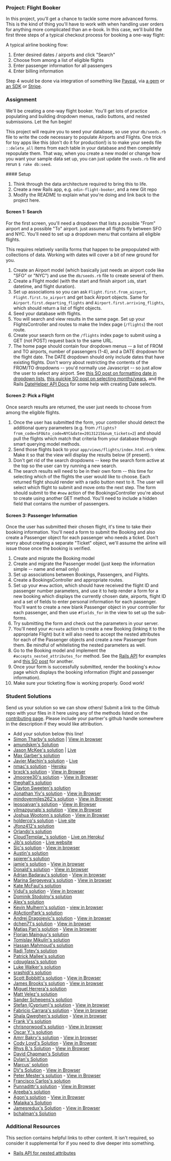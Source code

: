 ### Project: Flight Booker

In this project, you'll get a chance to tackle some more advanced forms.  This is the kind of thing you'll have to work with when handling user orders for anything more complicated than an e-book.  In this case, we'll build the first three steps of a typical checkout process for booking a one-way flight:

A typical airline booking flow:

1. Enter desired dates / airports and click "Search"
2. Choose from among a list of eligible flights
3. Enter passenger information for all passengers
4. Enter billing information

Step 4 would be done via integration of something like [Paypal](http://coding.smashingmagazine.com/2011/09/05/getting-started-with-the-paypal-api/), via [a gem](https://github.com/nov/paypal-express) or [an SDK](http://www.tommyblue.it/2013/07/03/paypal-express-checkout-with-ruby-on-rails-and-paypal-sdk-merchant) or [Stripe](https://stripe.com/docs/checkout/guides/rails).

### Assignment

We'll be creating a one-way flight booker.  You'll get lots of practice populating and building dropdown menus, radio buttons, and nested submissions.  Let the fun begin!

This project will require you to seed your database, so use your `db/seeds.rb` file to write the code necessary to populate Airports and Flights.  One trick for toy apps like this (don't do it for production!) is to make your seeds file `::delete_all` items from each table in your database and then completely repopulate them.  That way, when you create a new model or change how you want your sample data set up, you can just update the `seeds.rb` file and rerun `$ rake db:seed`.

<div class="lesson-content__panel" markdown="1">
#### Setup

1. Think through the data architecture required to bring this to life.
2. Create a new Rails app, e.g. `odin-flight-booker`, and a new Git repo
3. Modify the README to explain what you're doing and link back to the project here.

#### Screen 1: Search

For the first screen, you'll need a dropdown that lists a possible "From" airport and a possible "To" airport. just assume all flights fly between SFO and NYC.  You'll need to set up a dropdown menu that contains all eligible flights.

This requires relatively vanilla forms that happen to be prepopulated with collections of data.  Working with dates will cover a bit of new ground for you.

1. Create an Airport model (which basically just needs an airport code like "SFO" or "NYC") and use the `db/seeds.rb` file to create several of them.
2. Create a Flight model (with the start and finish airport `id`s, start datetime, and flight duration).
3. Set up associations so you can ask `Flight.first.from_airport`, `Flight.first.to_airport` and get back Airport objects.  Same for `Airport.first.departing_flights` and `Airport.first.arriving_flights`, which should return a list of flight objects.
4. Seed your database with flights.
5. You will search and view results in the same page.  Set up your FlightsController and routes to make the Index page (`/flights`) the root route.
6. Create your search form on the `/flights` index page to submit using a GET (not POST) request back to the same URL.
7. The home page should contain four dropdown menus -- a list of FROM and TO airports, number of passengers (1-4), and a DATE dropdown for the flight date.  The DATE dropdown should only include dates that have existing flights.  Don't worry about restricting the contents of the FROM/TO dropdowns -- you'd normally use Javascript -- so just allow the user to select any airport.  See [this SO post on formatting date in dropdown lists](http://stackoverflow.com/questions/15720940/rails-format-date-in-drop-down-list-in-view), [this quickie SO post on selecting months/years](http://stackoverflow.com/questions/13001904/rails-drop-down-select-month-year), and the Rails [DateHelper API Docs](http://api.rubyonrails.org/classes/ActionView/Helpers/DateHelper.html) for some help with creating Date selects.

#### Screen 2: Pick a Flight

Once search results are returned, the user just needs to choose from among the eligible flights.

1. Once the user has submitted the form, your controller should detect the additional query parameters (e.g. from `/flights?from_code=SFO&to_code=NYC&date=20131215&num_tickets=2`) and should pull the flights which match that criteria from your database through smart querying model methods.
2. Send those flights back to your `app/views/flights/index.html.erb` view.  Make it so that the view will display the results below (if present).
3. Don't get rid of the search dropdowns -- keep the search form active at the top so the user can try running a new search.
4. The search results will need to be in their own form -- this time for selecting which of the flights the user would like to choose.  Each returned flight should render with a radio button next to it.  The user will select which flight to submit and move onto the next step.  The form should submit to the `#new` action of the BookingsController you're about to create using another GET method.  You'll need to include a hidden field that contains the number of passengers.

#### Screen 3: Passenger Information

Once the user has submitted their chosen flight, it's time to take their booking information.  You'll need a form to submit the Booking and also create a Passenger object for each passenger who needs a ticket.  Don't worry about creating a separate "Ticket" object, we'll assume the airline will issue those once the booking is verified.

1. Create and migrate the Booking model
2. Create and migrate the Passenger model (just keep the information simple -- name and email only)
3. Set up associations between Bookings, Passengers, and Flights.
4. Create a BookingsController and appropriate routes.
5. Set up your `#new` action, which should have received the flight ID and passenger number parameters, and use it to help render a form for a new booking which displays the currently chosen date, airports, flight ID and a set of fields to enter personal information for each passenger.  You'll want to create a new blank Passenger object in your controller for each passenger, and then use `#fields_for` in the view to set up the sub-forms.
6. Try submitting the form and check out the parameters in your server.
7. You'll need your `#create` action to create a new Booking (linking it to the appropriate Flight) but it will also need to accept the nested attributes for each of the Passenger objects and create a new Passenger from them.  Be mindful of whitelisting the nested parameters as well.
8. Go to the Booking model and implement the `#accepts_nested_attributes_for` method.  See the [Rails API](http://api.rubyonrails.org/classes/ActiveRecord/NestedAttributes/ClassMethods.html) for examples and [this SO post](http://stackoverflow.com/questions/18540679/rails-4-accepts-nested-attributes-for-and-mass-assignment) for another.
9. Once your form is successfully submitted, render the booking's `#show` page which displays the booking information (flight and passenger information).
10. Make sure your ticketing flow is working properly.  Good work!

</div>

### Student Solutions
Send us your solution so we can show others! Submit a link to the Github repo with your files in it here using any of the methods listed on the [contributing page](http://github.com/TheOdinProject/curriculum/blob/master/contributing.md).  Please include your partner's github handle somewhere in the description if they would like attribution.

* Add your solution below this line!
* [Simon Tharby's solution](https://github.com/jinjagit/flight-booker) | [View in browser](https://aqueous-citadel-60266.herokuapp.com)
* [amundskm's Solution](https://github.com/amundskm/odin-flight-booker)
* [Jason McKee's solution](https://github.com/jttmckee/odin-flight-booker) | [Live](https://safe-peak-87499.herokuapp.com)
* [Max Garber's solution](https://github.com/bubblebooy/odin-flight-booker)
* [Javier Machin's solution](https://github.com/Javier-Machin/flight-booker) - [Live](https://easy-flight.herokuapp.com/)
* [nmac's solution](https://github.com/nmacawile/fly-me-there) - [Heroku](http://protected-castle-72511.herokuapp.com)
* [brxck's solution](https://github.com/brxck/flight-booker) - [View in Browser](https://nameless-sierra-62923.herokuapp.com/)
* [Jmooree30's solution](https://github.com/jmooree30/flight-booker.git) - [View in Browser](https://powerful-wildwood-98145.herokuapp.com/)
* [theghall's solution](https://github.com/theghall/odin-flight-booker.git)
* [Clayton Sweeten's solution](https://github.com/cjsweeten101/odin-flight-booker)
* [Jonathan Yiv's solution](https://github.com/JonathanYiv/flight-booker) - [View in Browser](https://fast-gorge-36383.herokuapp.com)
* [mindovermiles262's solution](https://github.com/mindovermiles262/flight-booker) - [View in Browser](https://flight-booker-ad.herokuapp.com/)
* [leosoaivan's solution](https://github.com/leosoaivan/TOP_ror_flight_tracker) - [View in Browser](https://immense-lowlands-59487.herokuapp.com/)
* [yilmazgunalp`s solution](https://github.com/yilmazgunalp/flight_booker) - [View in Browser](https://sheltered-lowlands-87484.herokuapp.com/)
* [Joshua Wootonn`s solution](https://github.com/jose56wonton/flight-booker) - [View in Browser](https://flight-booker-jw.herokuapp.com/)
* [holdercp's solution](https://github.com/holdercp/odin-flight-booker) - [Live site](https://flight-booker-odin.herokuapp.com/)
* [Jfonz412's solution](https://github.com/jfonz412/flight-booker)
* [Orlando's solution](https://github.com/orlandodan14/Ruby-on-Rails/tree/master/Flight_booker)
* [CloudTemplar_'s solution](https://github.com/cloudtemplar/flight-booker) - [Live on Heroku!](https://protected-escarpment-37952.herokuapp.com/)
* [Jib's solution](https://github.com/NuclearMachine/odin_rails/tree/master/odin-flight-booker) - [Live website](https://sleepy-oasis-66283.herokuapp.com)
* [Sic's solution](https://github.com/sic-f/flight-booker) - [View in browser](http://flyt-booker.herokuapp.com)
* [Austin's solution](https://github.com/CouchofTomato/flight-booker)
* [spierer's solution](https://github.com/spierer/odin-advanced-forms)
* [jamie's solution](https://github.com/Jberczel/Flight_Booker) - [View in browser](http://flight-booker.herokuapp.com)
* [Donald's solution](https://github.com/donaldali/odin-flight-booker) - [View in browser](http://dna-flight-booker.herokuapp.com/)
* [Adrian Badarau's solution](https://github.com/adrianbadarau/flight-booking-app) - [View in browser](http://flight-booking-app.herokuapp.com/)
* [Marina Sergeyeva's solution](https://github.com/imousterian/FlightBooker) - [View in browser](https://one-way-ticket.herokuapp.com/)
* [Kate McFaul's solution](https://github.com/craftykate/odin-project/tree/master/Chapter_04-Advanced_Rails/flight-booker)
* [Vidul's solution](https://github.com/viparthasarathy/odin-flight-booker) - [View in browser](https://intense-retreat-7685.herokuapp.com/)
* [Dominik Stodolny's solution](https://github.com/dstodolny/odin-flight-booker)
* [Alex's solution](https://github.com/alexgh123/odin-flight-booker)
* [Kevin Mulhern's solution](https://github.com/KevinMulhern/flight_booker) - [view in browser](https://odin-booker.herokuapp.com/)
* [AtActionPark's solution](https://github.com/AtActionPark/odin_flight_booker)
* [Andrej Dragojevic's solution](https://github.com/antrix1/flight-booker) - [View in browser](https://blooming-mountain-4761.herokuapp.com/)
* [dchen71's solution](https://github.com/dchen71/odin-flight-booker) - [View in browser](http://true-syrup-4655.herokuapp.com/)
* [Matias Pan's solution](https://github.com/kriox26/flight-booker) - [View in browser](https://vast-ridge-2462.herokuapp.com/)
* [Florian Mainguy's solution](https://github.com/florianmainguy/theodinproject/tree/master/rails/flight-booker)
* [Tomislav Mikulin's solution](https://github.com/MrKindle85/tom-flight-booker)
* [Hassan Mahmoud's solution](https://github.com/HassanTC/Flight-Booker)
* [Radi Totev's solution](https://github.com/raditotev/flight_booker)
* [Patrick Mallee's solution](https://github.com/patmallee/flight-booker)
* [cdouglass's solution](https://github.com/cdouglass/odin-project-exercises/tree/master/rails/flight-booker)
* [Luke Walker's solution](https://github.com/ubershibs/rails_course/tree/master/odin-flight-booker)
* [srashidi's solution](https://github.com/srashidi/Advanced_Forms/tree/master/odin-flight-booker)
* [Scott Bobbitt's solution](https://github.com/sco-bo/flight-booker) - [View in Browser](https://radiant-fortress-17197.herokuapp.com/)
* [James Brooks's solution](https://github.com/jhbrooks/flight-booker) - [View in browser](https://rocky-earth-72202.herokuapp.com/)
* [Miguel Herrera's solution](https://github.com/migueloherrera/odin-flight-booker)
* [Matt Velez's solution](https://github.com/Timecrash/rails-projects/tree/master/flight-booker)
* [Sander Schepens's solution](https://github.com/schepens83/theodinproject.com/tree/master/rails/project10--odin-flight-booker/odin-flight-booker)
* [Stefan (Cyprium)'s solution](https://github.com/dev-cyprium/odin-flight-booker) - [View in browser](https://flight-booker-stefan.herokuapp.com/)
* [Fabricio Carrara's solution](https://github.com/fcarrara/flight-booker) - [View in browser](https://flight-booker-rails.herokuapp.com)
* [Shala Qweghen's solution](https://github.com/ShalaQweghen/odin_booker) - [View in browser](https://guarded-atoll-24378.herokuapp.com/)
* [Frank V's solution](https://github.com/fv42wid/flight)
* [chrisnorwood's solution](https://github.com/chrisnorwood/odin-flight-booker) - [View in browser](http://top-flight-booker.herokuapp.com/)
* [Oscar Y.'s solution](https://github.com/mysteryihs/odin-flight-booker)
* [Amrr Bakry's solution](https://github.com/Amrrbakry/rails_the_odin_project/tree/master/odin_flight_booker) - [View in browser](https://shrouded-earth-72460.herokuapp.com/)
* [Cody Loyd's Solution](https://github.com/codyloyd/flight_booker) - [View in Browser](https://intense-peak-10624.herokuapp.com/)
* [Rhys B.'s Solution](https://github.com/105ron/flight_booker) - [View in Browser](https://secure-depths-25814.herokuapp.com)
* [David Chapman's Solution](https://github.com/davidchappy/flight_booker)
* [Dylan's Solution](https://github.com/resputin/the_odin_project/tree/master/Rails/odin-flight-booker)
* [Marcus' solution](https://github.com/nestcx/odin-flight-booker)
* [DV's Solution](https://github.com/dvislearning/odin-flight-booker) - [View in Browser](https://powerful-sierra-48857.herokuapp.com/)
* [Peter Mester's solution](https://github.com/peter665/FlightBooker) - [View in Browser](http://flight-booker-mester.herokuapp.com/)
* [Francisco Carlos's solution](https://github.com/fcarlosdev/the_odin_project/tree/master/odin-flight-booker)
* [Punnadittr's solution](https://github.com/punnadittr/flight-booker) - [View in Browser](https://frozen-everglades-39378.herokuapp.com/)
* [Areeba's solution](https://github.com/AREEBAISHTIAQ/flight-booker)
* [Agon's solution](https://github.com/AgonIdrizi/flight-booker) - [View in Browser](https://flight-booker-agon.herokuapp.com/)
* [Malaika's Solution](https://github.com/malaikaMI/AirFly)
* [Jamesredux's Solution](https://github.com/Jamesredux/flight-booker) - [View in Browser](https://redux-flights.herokuapp.com/)
* [bchalman's Solution](https://github.com/bchalman/odin-flight-booker)

### Additional Resources
This section contains helpful links to other content. It isn't required, so consider it supplemental for if you need to dive deeper into something.

* [Rails API for nested attributes](http://api.rubyonrails.org/classes/ActiveRecord/NestedAttributes/ClassMethods.html)
